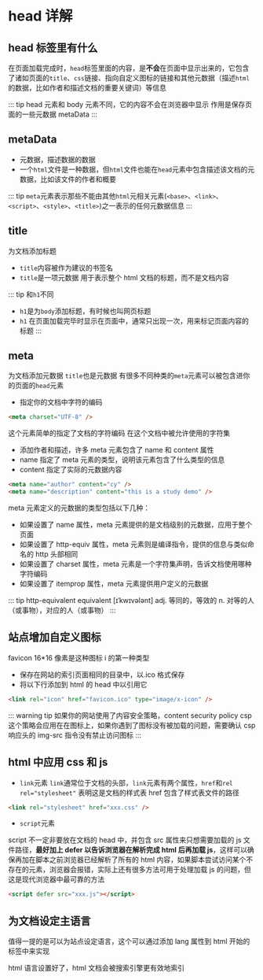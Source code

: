 # head 详解

## head 标签里有什么

在页面加载完成时，`head`标签里面的内容，是**不会**在页面中显示出来的，它包含了诸如页面的`title`、`css`链接、指向自定义图标的链接和其他元数据（描述`html`的数据，比如作者和描述文档的重要关键词）等信息

::: tip
head 元素和 body 元素不同，它的内容不会在浏览器中显示
作用是保存页面的一些元数据 metaData
:::

## metaData

- 元数据，描述数据的数据
- 一个`html`文件是一种数据，但`html`文件也能在`head`元素中包含描述该文档的元数据，比如该文件的作者和概要

::: tip
`meta`元素表示那些不能由其他`html`元相关元素(`<base>`、`<link>`、`<script>`、`<style>`、`<title>`)之一表示的任何元数据信息
:::

## title

为文档添加标题

- `title`内容被作为建议的书签名
- `title`是一项元数据 用于表示整个 html 文档的标题，而不是文档内容

::: tip
和`h1`不同

- `h1`是为`body`添加标题，有时候也叫网页标题
- `h1` 在页面加载完毕时显示在页面中，通常只出现一次，用来标记页面内容的标题
  :::

## meta

为文档添加元数据
`title`也是元数据
有很多不同种类的`meta`元素可以被包含进你的页面的`head`元素

- 指定你的文档中字符的编码

```html
<meta charset="UTF-8" />
```

这个元素简单的指定了文档的字符编码
在这个文档中被允许使用的字符集

- 添加作者和描述，许多 meta 元素包含了 name 和 content 属性
- name 指定了 meta 元素的类型，说明该元素包含了什么类型的信息
- content 指定了实际的元数据内容

```html
<meta name="author" content="cy" />
<meta name="description" content="this is a study demo" />
```

meta 元素定义的元数据的类型包括以下几种：

- 如果设置了 name 属性，meta 元素提供的是文档级别的元数据，应用于整个页面
- 如果设置了 http-equiv 属性，meta 元素则是编译指令，提供的信息与类似命名的 http 头部相同
- 如果设置了 charset 属性，meta 元素是一个字符集声明，告诉文档使用哪种字符编码
- 如果设置了 itemprop 属性，meta 元素提供用户定义的元数据

::: tip
http-equivalent
equivalent [ɪˈkwɪvələnt]
adj. 等同的，等效的
n. 对等的人（或事物），对应的人（或事物）
:::

## 站点增加自定义图标

favicon
16\*16 像素是这种图标 i 的第一种类型

- 保存在网站的索引页面相同的目录中，以.ico 格式保存
- 将以下行添加到 html 的 head 中以引用它

```html
<link rel="icon" href="favicon.ico" type="image/x-icon" />
```

::: warning tip
如果你的网站使用了内容安全策略，content security policy csp 这个策略会应用在在图标上，如果你遇到了图标没有被加载的问题，需要确认 csp 响应头的 img-src 指令没有禁止访问图标
:::

## html 中应用 css 和 js

- `link`元素
  `link`通常位于文档的头部，`link`元素有两个属性，`href`和`rel`
  `rel="stylesheet"` 表明这是文档的样式表 href 包含了样式表文件的路径

```html
<link rel="stylesheet" href="xxx.css" />
```

- `script`元素

script 不一定非要放在文档的 head 中，并包含 src 属性来只想需要加载的 js 文件路径，**最好加上 defer 以告诉浏览器在解析完成 html 后再加载 js**，这样可以确保再加在脚本之前浏览器已经解析了所有的 html 内容，如果脚本尝试访问某个不存在的元素，浏览器会报错，实际上还有很多方法可用于处理加载 js 的问题，但这是现代浏览器中最可靠的方法

```html
<script defer src="xxx.js"></script>
```

## 为文档设定主语言

值得一提的是可以为站点设定语言，这个可以通过添加 lang 属性到 html 开始的标签中来实现

html 语言设置好了，html 文档会被搜索引擎更有效地索引
